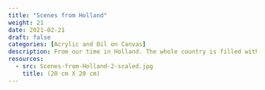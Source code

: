 ```yaml
---
title: "Scenes from Holland"
weight: 21
date: 2021-02-21
draft: false
categories: [Acrylic and Oil on Canvas]
description: From our time in Holland. The whole country is filled with flowers and the canals provide sharp relief. After visiting the Van Gogh museum I could not wait to use his style of painting in this box. Here I wanted to show endless tulip gardens flowing out from the canvas box.
resources:
  - src: Scenes-from-Holland-2-scaled.jpg
    title: (20 cm X 20 cm)
---
```




